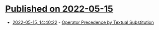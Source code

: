 # [Published on 2022-05-15](index.md)

* [2022-05-15, 14:40:22](https://news.ycombinator.com/item?id=31387838) - [Operator Precedence by Textual Substitution](https://www.kmjn.org/notes/operator_precedence_fortran.html)
